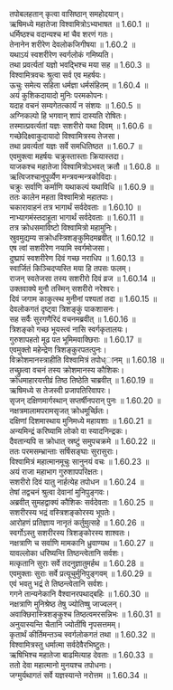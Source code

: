 

  
तपोबलहतान् कृत्वा वासिष्ठान् समहोदयान्।  
ऋषिमध्ये महातेजा विश्वामित्रोऽभ्यभाषत ॥ 1.60.1 ॥   
धर्मिष्ठश्च वदान्यश्च मां चैव शरणं गतः।  
तेनानेन शरीरेण देवलोकजिगीषया ॥ 1.60.2 ॥   
यथाऽयं स्वशरीरेण स्वर्गलोकं गमिष्यति।  
तथा प्रवर्त्यतां यज्ञो भवद्भिश्च मया सह ॥ 1.60.3 ॥   
विश्वामित्रवचः श्रुत्वा सर्व एव महर्षयः।  
ऊचुः समेत्य सहिता धर्मज्ञा धर्मसंहितम् ॥ 1.60.4 ॥   
अयं कुशिकदायादो मुनिः परमकोपनः।  
यदाह वचनं सम्यगेतत्कार्यं न संशयः ॥ 1.60.5 ॥   
अग्निकल्पो हि भगवान् शापं दास्यति रोषितः।  
तस्मात्प्रवर्त्यतां यज्ञः सशरीरो यथा दिवम् ॥ 1.60.6 ॥   
गच्छेदिक्ष्वाकुदायादो विश्वामित्रस्य तेजसा।  
तथा प्रवर्त्यतां यज्ञः सर्वे समधितिष्ठत ॥ 1.60.7 ॥   
एवमुक्त्वा महर्षयः चक्रुस्तास्ताः क्रियास्तदा।  
याजकश्च महातेजा विश्वामित्रोऽभवत् क्रतौ ॥ 1.60.8 ॥   
ऋत्विजश्चानुपूर्व्येण मन्त्रवन्मन्त्रकोविदाः।  
चक्रुः सर्वाणि कर्माणि यथाकल्पं यथाविधि ॥ 1.60.9 ॥   
ततः कालेन महता विश्वामित्रो महातपाः।  
चकारावाहनं तत्र भागार्थं सर्वदेवताः ॥ 1.60.10 ॥   
नाभ्यागमंस्तदाहूता भागार्थं सर्वदेवताः ॥ 1.60.11 ॥   
तत्र क्रोधसमाविष्टो विश्वामित्रो महामुनिः।  
स्रुवमुद्यम्य सक्रोधस्त्रिशङ्कुमिदमब्रवीत् ॥ 1.60.12 ॥   
एष त्वां सशरीरेण नयामि स्वर्गमोजसा।  
दुष्प्रापं स्वशरीरेण दिवं गच्छ नराधिप ॥ 1.60.13 ॥   
स्वार्जितं किञ्चिदप्यस्ति मया हि तपसः फलम्।  
राजन् स्वतेजसा तस्य सशरीरो दिवं व्रज ॥ 1.60.14 ॥   
उक्तवाक्ये मुनौ तस्मिन् सशरीरो नरेश्वरः।  
दिवं जगाम काकुत्स्थ मुनीनां पश्यतां तदा ॥ 1.60.15 ॥   
देवलोकगतं दृष्ट्वा त्रिशङ्कुं पाकशासनः।  
सह सर्वैः सुरगणैरिदं वचनमब्रवीत् ॥ 1.60.16 ॥   
त्रिशङ्को गच्छ भूयस्त्वं नासि स्वर्गकृतालयः।  
गुरुशापहतो मूढ पत भूमिमवाक्छिराः ॥ 1.60.17 ॥   
एवमुक्तो महेन्द्रेण त्रिशङ्कुरपतत्पुनः।  
विक्रोशमानस्त्राहीति विश्वामित्रं तपोध्ानम् ॥ 1.60.18 ॥   
तच्छ्रुत्वा वचनं तस्य क्रोशमानस्य कौशिकः।  
क्रोधमाहारयत्तीव्रं तिष्ठ तिष्ठेति चाब्रवीत् ॥ 1.60.19 ॥   
ऋषिमध्ये स तेजस्वी प्रजापतिरिवापरः।  
सृजन् दक्षिणमार्गस्थान् सप्तर्षीनपरान् पुनः ॥ 1.60.20 ॥   
नक्षत्रमालामपरामसृजत् क्रोधमूर्च्छितः।  
दक्षिणां दिशमास्थाय मुनिमध्ये महायशाः ॥ 1.60.21 ॥   
अन्यमिन्द्रं करिष्यामि लोको वा स्यादनिन्द्रकः।  
दैवतान्यपि स क्रोधात् स्रष्टुं समुपचक्रमे ॥ 1.60.22 ॥   
ततः परमसम्भ्रान्ताः सर्षिसङ्घाः सुरासुराः।  
विश्वामित्रं महात्मानमूचुः सानुनयं वचः ॥ 1.60.23 ॥   
अयं राजा महाभाग गुरुशापपरिक्षतः।  
सशरीरो दिवं यातु नार्हत्येह तपोधन ॥ 1.60.24 ॥   
तेषां तद्वचनं श्रुत्वा देवानां मुनिपुङ्गवः।  
अब्रवीत् सुमहद्वाक्यं कौशिकः सर्वदेवताः ॥ 1.60.25 ॥   
सशरीरस्य भद्रं वस्त्रिशङ्कोरस्य भूपतेः।  
आरोहणं प्रतिज्ञाय नानृतं कर्तुमुत्सहे ॥ 1.60.26 ॥   
स्वर्गोऽस्तु सशरीरस्य त्रिशङ्कोरस्य शाश्वतः।  
नक्षत्राणि च सर्वाणि मामकानि ध्रुवाण्यथ ॥ 1.60.27 ॥   
यावल्लोका धरिष्यन्ति तिष्ठन्त्वेतानि सर्वशः।  
मत्कृतानि सुराः सर्वे तदनुज्ञातुमर्हथ ॥ 1.60.28 ॥   
एवमुक्ताः सुराः सर्वे प्रत्यूचुर्मुनिपुङ्गवम् ॥ 1.60.29 ॥   
एवं भवतु भद्रं ते तिष्ठन्त्वेतानि सर्वशः।  
गगने तान्यनेकानि वैश्वानरपथाद्बहिः ॥ 1.60.30 ॥   
नक्षत्राणि मुनिश्रेष्ठ तेषु ज्योतिष्षु जाज्वलन्।  
अवाक्छिरास्त्रिशङ्कुश्च तिष्ठत्वमरसन्निभः ॥ 1.60.31 ॥   
अनुयास्यन्ति चैतानि ज्योतींषि नृपसत्तमम्।  
कृतार्थं कीर्तिमन्तञ्च स्वर्गलोकगतं तथा ॥ 1.60.32 ॥   
विश्वामित्रस्तु धर्मात्मा सर्वदेवैरभिष्टुतः।  
ऋषिभिश्च महातेजा बाढमित्याह देवताः ॥ 1.60.33 ॥   
ततो देवा महात्मानो मुनयश्च तपोधनाः।  
जग्मुर्यथागतं सर्वे यज्ञस्यान्ते नरोत्तम ॥ 1.60.34 ॥   
